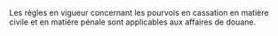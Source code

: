 Les règles en vigueur concernant les pourvois en
cassation en matière civile et en matière pénale sont applicables aux
affaires de douane.